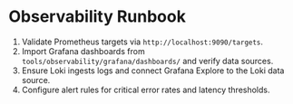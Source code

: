 # Observability Runbook

1. Validate Prometheus targets via `http://localhost:9090/targets`.
2. Import Grafana dashboards from `tools/observability/grafana/dashboards/` and verify data sources.
3. Ensure Loki ingests logs and connect Grafana Explore to the Loki data source.
4. Configure alert rules for critical error rates and latency thresholds.
